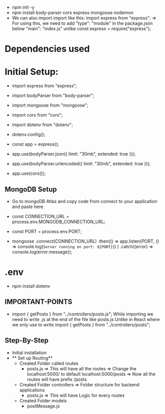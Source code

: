 - npm init -y
- npm install body-parser cors express mongoose nodemon
- We can also import import like this:
  import express from "express"; => For using this, we need to add "type": "module" in the package.json below "main": "index.js"
  unlike const express = require("express");

# Dependencies used

# Initial Setup:

- import express from "express";
- import bodyParser from "body-parser";
- import mongoose from "mongoose";
- import cors from "cors";

- import dotenv from "dotenv";
- dotenv.config();

- const app = express();

- app.use(bodyParser.json({ limit: "30mb", extended: true }));
- app.use(bodyParser.urlencoded({ limit: "30mb", extended: true }));
- app.use(cors());

## MongoDB Setup

- Go to mongoDB Atlas and copy code from connect to your application and paste here

- const CONNECTION_URL = process.env.MONGODB_CONNECTION_URL;

- const PORT = process.env.PORT;

- mongoose
  .connect(CONNECTION_URL)
  .then(() =>
  app.listen(PORT, () => console.log(`Server running on port: ${PORT}`))
  )
  .catch((error) => console.log(error.message));

# .env

- npm install dotenv

## IMPORTANT-POINTS

- import { getPosts } from "../controllers/posts.js";
  While importing we need to write .js at the end of the file like posts.js Unlike in React where we only use to write import { getPosts } from "../controllers/posts";

## Step-By-Step

- Initial installation
- ** Set up Routing**
  - Created Folder called routes
    - posts.js => This will have all the routes => Change the localhost:5000/ to default localhost:5000/posts => Now all the routes will have prefix /posts
  - Created Folder controllers => Folder structure for backend applications
    - posts.js => This will have Logic for every routes
  - Created Folder models
    - postMessage.js
